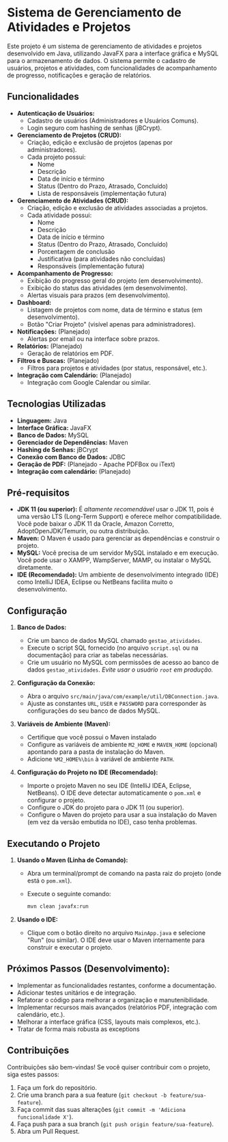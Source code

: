 # Sistema de Gerenciamento de Atividades e Projetos

Este projeto é um sistema de gerenciamento de atividades e projetos desenvolvido em Java, utilizando JavaFX para a interface gráfica e MySQL para o armazenamento de dados. O sistema permite o cadastro de usuários, projetos e atividades, com funcionalidades de acompanhamento de progresso, notificações e geração de relatórios.

## Funcionalidades

*   **Autenticação de Usuários:**
    *   Cadastro de usuários (Administradores e Usuários Comuns).
    *   Login seguro com hashing de senhas (jBCrypt).
*   **Gerenciamento de Projetos (CRUD):**
    *   Criação, edição e exclusão de projetos (apenas por administradores).
    *   Cada projeto possui:
        *   Nome
        *   Descrição
        *   Data de início e término
        *   Status (Dentro do Prazo, Atrasado, Concluído)
        *   Lista de responsáveis (implementação futura)
*   **Gerenciamento de Atividades (CRUD):**
    *   Criação, edição e exclusão de atividades associadas a projetos.
    *   Cada atividade possui:
        *   Nome
        *   Descrição
        *   Data de início e término
        *   Status (Dentro do Prazo, Atrasado, Concluído)
        *   Porcentagem de conclusão
        *   Justificativa (para atividades não concluídas)
        *   Responsáveis (implementação futura)
*   **Acompanhamento de Progresso:**
    *   Exibição do progresso geral do projeto (em desenvolvimento).
    *   Exibição do status das atividades (em desenvolvimento).
    *   Alertas visuais para prazos (em desenvolvimento).
*   **Dashboard:**
    *   Listagem de projetos com nome, data de término e status (em desenvolvimento).
    *   Botão "Criar Projeto" (visível apenas para administradores).
*   **Notificações:** (Planejado)
    *   Alertas por email ou na interface sobre prazos.
*   **Relatórios:** (Planejado)
    *   Geração de relatórios em PDF.
*   **Filtros e Buscas:** (Planejado)
    *   Filtros para projetos e atividades (por status, responsável, etc.).
*   **Integração com Calendário:** (Planejado)
    *   Integração com Google Calendar ou similar.

## Tecnologias Utilizadas

*   **Linguagem:** Java
*   **Interface Gráfica:** JavaFX
*   **Banco de Dados:** MySQL
*   **Gerenciador de Dependências:** Maven
*   **Hashing de Senhas:** jBCrypt
*   **Conexão com Banco de Dados:** JDBC
*   **Geração de PDF:** (Planejado - Apache PDFBox ou iText)
* **Integração com calendário:** (Planejado)

## Pré-requisitos

*   **JDK 11 (ou superior):**  É *altamente recomendável* usar o JDK 11, pois é uma versão LTS (Long-Term Support) e oferece melhor compatibilidade.  Você pode baixar o JDK 11 da Oracle, Amazon Corretto, AdoptOpenJDK/Temurin, ou outra distribuição.
*   **Maven:**  O Maven é usado para gerenciar as dependências e construir o projeto.
*   **MySQL:**  Você precisa de um servidor MySQL instalado e em execução.  Você pode usar o XAMPP, WampServer, MAMP, ou instalar o MySQL diretamente.
*   **IDE (Recomendado):**  Um ambiente de desenvolvimento integrado (IDE) como IntelliJ IDEA, Eclipse ou NetBeans facilita muito o desenvolvimento.

## Configuração

1.  **Banco de Dados:**
    *   Crie um banco de dados MySQL chamado `gestao_atividades`.
    *   Execute o script SQL fornecido (no arquivo `script.sql` ou na documentação) para criar as tabelas necessárias.
    *   Crie um usuário no MySQL com permissões de acesso ao banco de dados `gestao_atividades`.  *Evite usar o usuário `root` em produção.*

2.  **Configuração da Conexão:**
    *   Abra o arquivo `src/main/java/com/example/util/DBConnection.java`.
    *   Ajuste as constantes `URL`, `USER` e `PASSWORD` para corresponder às configurações do seu banco de dados MySQL.

3.  **Variáveis de Ambiente (Maven):**
     *  Certifique que você possui o Maven instalado
     *   Configure as variáveis de ambiente `M2_HOME` e `MAVEN_HOME` (opcional) apontando para a pasta de instalação do Maven.
     *   Adicione `%M2_HOME%\bin` à variável de ambiente `PATH`.

4.  **Configuração do Projeto no IDE (Recomendado):**

    *   Importe o projeto Maven no seu IDE (IntelliJ IDEA, Eclipse, NetBeans).  O IDE deve detectar automaticamente o `pom.xml` e configurar o projeto.
    *   Configure o JDK do projeto para o JDK 11 (ou superior).
    *   Configure o Maven do projeto para usar a sua instalação do Maven (em vez da versão embutida no IDE), caso tenha problemas.

## Executando o Projeto

1.  **Usando o Maven (Linha de Comando):**

    *   Abra um terminal/prompt de comando na pasta raiz do projeto (onde está o `pom.xml`).
    *   Execute o seguinte comando:

        ```bash
        mvn clean javafx:run
        ```

2.  **Usando o IDE:**

    *   Clique com o botão direito no arquivo `MainApp.java` e selecione "Run" (ou similar).  O IDE deve usar o Maven internamente para construir e executar o projeto.

## Próximos Passos (Desenvolvimento):

*   Implementar as funcionalidades restantes, conforme a documentação.
*   Adicionar testes unitários e de integração.
*   Refatorar o código para melhorar a organização e manutenibilidade.
*   Implementar recursos mais avançados (relatórios PDF, integração com calendário, etc.).
*   Melhorar a interface gráfica (CSS, layouts mais complexos, etc.).
* Tratar de forma mais robusta as exceptions

## Contribuições

Contribuições são bem-vindas! Se você quiser contribuir com o projeto, siga estes passos:

1.  Faça um fork do repositório.
2.  Crie uma branch para a sua feature (`git checkout -b feature/sua-feature`).
3.  Faça commit das suas alterações (`git commit -m 'Adiciona funcionalidade X'`).
4.  Faça push para a sua branch (`git push origin feature/sua-feature`).
5.  Abra um Pull Request.

